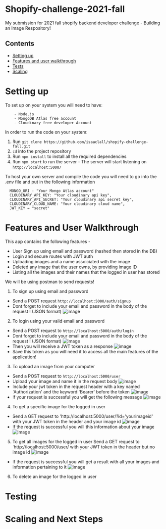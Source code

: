 # Shopify-challenge-2021-fall
My submission for 2021 fall shopify backend developer challenge - Building an Image Respository!


## Contents
  - [Setting up](#setting-up)
  - [Features and user walkthrough](#Features-and-User-Walkthrough)
  - [Tests](#testing)
  - [Scaling](#next-steps)


# Setting up

To set up on your system you will need to have:

```
    - Node.js
    - MongoDB Atlas free account
    - Cloudinary free developer Account
```

In order to run the code on your system: 
1. Run `git clone https://github.com/isaaclall/shopify-challenge-fall.git`  
2. `cd` into the project repository  
3. Run `npm install` to install all the required dependencies
4. Run `npm start` to run the server - The server will start listening on `http://localhost:5000/`

To host your own server and compile the code you will need to go into the .env file and put in the following information

```
  MONGO_URI : "Your Mongo Atlas account"
  CLOUDINARY_API_KEY: "Your cloudinary api key",
  CLOUDINARY_API_SECRET: "Your cloudinary api secret key",
  CLOUDINARY_CLOUD_NAME: "Your cloudinary cloud name",
  JWT_KEY = "secret"

```

# Features and User Walkthrough

This app contains the following features -  
- User Sign up using email and password (hashed then stored in the DB)
- Login and secure routes with JWT auth
- Uploading images and a name assoiciated with the image
- Deleted any image that the user owns, by providing image ID
- Listing all the images and their names that the logged in user has stored

We will be using postman to send requests!


1) To sign up using email and password

- Send a POST request `http://localhost:5000/auth/signup`
- Dont forget to include your email and password in the body of the request ! (JSON format)
![image](https://user-images.githubusercontent.com/66037084/116791202-b097a580-aa86-11eb-8f84-7ef174b71175.png)

2) To login using your valid email and password

- Send a POST request to `http://localhost:5000/auth/login`
- Dont forget to include your email and password in the body of the request ! (JSON format)
![image](https://user-images.githubusercontent.com/66037084/116791407-1a647f00-aa88-11eb-8edc-8374acbcd303.png)
- Then you will receive a JWT token as a response 
![image](https://user-images.githubusercontent.com/66037084/116791432-539cef00-aa88-11eb-98e0-d90d00c8cda7.png)
- Save this token as you will need it to access all the main features of the application!

3) To upload an image from your computer

- Send a POST request to `http://localhost:5000/user`
- Upload your image and name it in the request body
![image](https://user-images.githubusercontent.com/66037084/116791647-c9ee2100-aa89-11eb-9891-bc5507a372f7.png)
- Include your jwt token in the request header with a key named 'Authorization' and the keyword 'Bearer' before the token
![image](https://user-images.githubusercontent.com/66037084/116791659-edb16700-aa89-11eb-939e-fa6399518da3.png)
- If your request is successful you will get the following message
![image](https://user-images.githubusercontent.com/66037084/116791743-631d3780-aa8a-11eb-8944-288a61359338.png)

4) To get a specific image for the logged in user
- Send a GET request to 'http://localhost:5000/user/?id='yourimageid' with your JWT token in the header and your image id 
![image](https://user-images.githubusercontent.com/66037084/116793170-0e31ef00-aa93-11eb-8b06-8b8c24e02a72.png)
- If the request is successful you will this information about your image
![image](https://user-images.githubusercontent.com/66037084/116793227-826c9280-aa93-11eb-87bb-06c21f8f5be9.png)

5) To get all images for the logged in user
Send a GET request to 'http://localhost:5000/user/ with your JWT token in the header but no image id
![image](https://user-images.githubusercontent.com/66037084/116793295-f9099000-aa93-11eb-911d-0f3537d78e68.png)
- If the request is successful you will get a result with all your images and information pertaining to it
![image](https://user-images.githubusercontent.com/66037084/116793341-44bc3980-aa94-11eb-9132-a3d795e8320d.png)

6) To delete an image for the logged in user


# Testing











# Scaling and Next Steps











